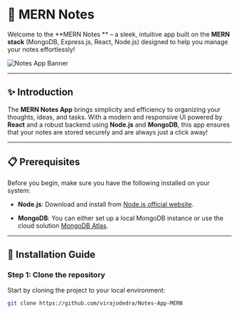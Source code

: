 # 📝 MERN Notes 

Welcome to the **MERN Notes ** – a sleek, intuitive app built on the **MERN stack** (MongoDB, Express.js, React, Node.js) designed to help you manage your notes effortlessly!

![Notes App Banner](https://via.placeholder.com/800x200.png?text=MERN+Notes)

---

## ✨ Introduction

The **MERN Notes App** brings simplicity and efficiency to organizing your thoughts, ideas, and tasks. With a modern and responsive UI powered by **React** and a robust backend using **Node.js** and **MongoDB**, this app ensures that your notes are stored securely and are always just a click away!

---

## 📋 Prerequisites

Before you begin, make sure you have the following installed on your system:

- **Node.js**: Download and install from [Node.js official website](https://nodejs.org/).
  
- **MongoDB**: You can either set up a local MongoDB instance or use the cloud solution [MongoDB Atlas](https://www.mongodb.com/cloud/atlas).

---

## 🚀 Installation Guide

### Step 1: Clone the repository

Start by cloning the project to your local environment:
```bash
git clone https://github.com/virajodedra/Notes-App-MERN
